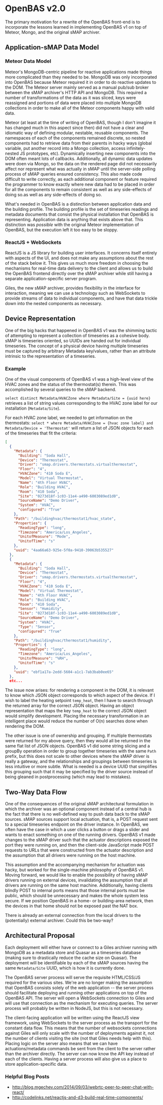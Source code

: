 # OpenBAS v2.0

The primary motivation for a rewrite of the OpenBAS front-end is to incorporate
the lessons learned in implementing OpenBAS v1 on top of Meteor, Mongo, and the
original sMAP archiver.

## Application-sMAP Data Model

### Meteor Data Model

Meteor's MongoDB-centric pipeline for reactive applications made things more
complicated than they needed to be. MongoDB was only incorporated into OpenBAS
because Meteor required it in order to do reactive updates to the DOM. The
Meteor server mainly served as a manual pub/sub broker between the sMAP
archiver's HTTP API and MongoDB. This required a number of transformations of
the data as it was sliced, keys were reassigned and portions of data were
placed into multiple MongoDB collections in order to make all of the Meteor
components happy with valid data.

Meteor (at least at the time of writing of OpenBAS, though I don't imagine it
has changed much in this aspect since then) did not have a clear and idiomatic
way of defining modular, nestable, reusable components. The namespaces of each
of the components remained discrete, so nested components had to retrieve data
from their parents in hacky ways (global variable, put another record into a
Mongo collection, access infinitely-nested JS prototypes, etc). Dynamically
inserting new components into the DOM often meant lots of callbacks.
Additionally, all dynamic data updates were doen via Mongo, so the data on the
rendered page did not necessarily affect nor represent what was actually in
sMAP until the server-side polling process of sMAP queries ensured consistency.
This also made code difficult to write correctly, as each additional component
or feature required the programmer to know exactly where new data had to be
placed in order for all the components to remain consistent as well as any
side-effects of doing so.as well as any side-effects of doing so.

What's needed in OpenBAS is a distinction between application data and the
building profile. The building profile is the set of timeseries readings and
metadata documents that consist the physical installation that OpenBAS is
representing. Application data is anything that exists above that. This
distinction was *possible* with the original Meteor implementation of OpenBAS,
but the execution left it too easy to be sloppy.

### ReactJS + WebSockets

ReactJS is a JS library for building user interfaces. It concerns itself
entirely with aspects of the UI, and does not make any assumptions about the
rest of the stack below it. This gives us much more freedom in choosing the
mechanisms for real-time data delivery to the client and allows us to build the
OpenBAS frontend directly over the sMAP archiver while still having a separate
application-specific server program.

Giles, the new sMAP archiver, provides flexibility in the interface for
interaction, meaning we can use a technology such as WebSockets to provide
streams of data to individual components, and have that data trickle down into
the nested components as necessary.

## Device Representation

One of the big hacks that happened in OpenBAS v1 was the shimming tactic of
attempting to represent a collection of timeseries as a cohesive body. sMAP is
timeseries oriented, so UUIDs are handed out for individual timeseries. The
concept of a physical device having multiple timeseries must be captured by
arbitrary Metadata key/values, rather than an attribute intrinsic to the
representation of a timeseries.

### Example

One of the visual components of OpenBAS v1 was a high-level view of the HVAC zones
and the status of the thermostat(s) therein. This was accomplished by several queries
to the sMAP backend.

`select distinct Metadata/HVACZone where Metadata/Site = {uuid here}` retrieves
a list of string values corresponding to the HVAC zone label for our
installation (`Metadata/Site`).

For each HVAC zone label, we needed to get information on the thermostats:
`select * where Metadata/HVACZone = {hvac zone label} and Metadata/Device =
'Thermostat'` will return a list of JSON objects for each of the timeseries
that fit the criteria:

```json
[
  {
    "Metadata": {
      "Building": "Soda Hall",
      "Device": "Thermostat",
      "Driver": "smap.drivers.thermostats.virtualthermostat",
      "Floor": "4",
      "HVACZone": "410 Soda E",
      "Model": "Virtual Thermostat",
      "Name": "4th Floor HVAC",
      "Role": "Building HVAC",
      "Room": "410 Soda",
      "Site": "0273d18f-1c03-11e4-a490-6003089ed1d0",
      "SourceName": "Demo Driver",
      "System": "HVAC",
      "configured": "True"
    },
    "Path": "/buildinghvac/thermostat1/hvac_state",
    "Properties": {
      "ReadingType": "long",
      "Timezone": "America/Los_Angeles",
      "UnitofMeasure": "Mode",
      "UnitofTime": "s"
    },
    "uuid": "4aa66a63-925e-5f0a-9410-39063b535527"
  },
  {
    "Metadata": {
      "Building": "Soda Hall",
      "Device": "Thermostat",
      "Driver": "smap.drivers.thermostats.virtualthermostat",
      "Floor": "4",
      "HVACZone": "410 Soda E",
      "Model": "Virtual Thermostat",
      "Name": "4th Floor HVAC",
      "Role": "Building HVAC",
      "Room": "410 Soda",
      "Sensor": "Humidity",
      "Site": "0273d18f-1c03-11e4-a490-6003089ed1d0",
      "SourceName": "Demo Driver",
      "System": "HVAC",
      "Type": "Sensor",
      "configured": "True"
    },
    "Path": "/buildinghvac/thermostat1/humidity",
    "Properties": {
      "ReadingType": "long",
      "Timezone": "America/Los_Angeles",
      "UnitofMeasure": "%RH",
      "UnitofTime": "s"
    },
    "uuid": "ebf1a17a-2edd-5604-a1c1-7ab3bab0ee65"
  },
  etc...
```

The issue now arises: for rendering a component in the DOM, it is relevant to
know which JSON object corresponds to which aspect of the device. If I wish to
label the heating setpoint `temp_heat`, then I have to search through the
returned array for the correct JSON object. Having an object representation
that maps the key `temp_heat` to the correct JSON object would simplify
development. Placing the necessary transformation in an intelligent place would
reduce the number of O(n) searches done when rendering the DOM.

The other issue is one of ownership and grouping. If multiple thermostats were
returned for my above query, then they would all be returned in the same flat
list of JSON objects. OpenBAS v1 did some string slicing and a groupBy
operation in order to group together timeseries with the same `Path` prefix,
but this does not scale to other devices where the sMAP driver is really a
gateway, and the relationships and groupings between timeseries is less
intuitive or more subtle. What is needed is a device UUID that simplifies this
grouping such that it may be specified by the driver source instead of being
gleaned in postprocessing (which may lead to mistakes).

## Two-Way Data Flow

One of the consequences of the original sMAP architectural formulation in which
the archiver was an optional component instead of a central hub is the fact
that there is no well-defined way to push data back to the sMAP sources. sMAP
sources support local actuation, that is, a POST request sent to a special
timeseries endpoint on the driver instance. In OpenBAS, we often have the case
in which a user clicks a button or drags a slider and wants to enact something
on one of the running drivers. OpenBAS v1 made changes to the sMAP driver such
that the actuator descriptions exposed the port they were running on, and then
the client-side JavaScript made POST requests to URLs that were constructed
from the actuator description and the assumption that all drivers were running
on the host machine.

This assumption and the accompanying mechanism for actuation was hacky, but
worked for the single-machine philosophy of OpenBAS v1. Moving forward, we
would like to enable the possibility of having sMAP drivers running on external
devices, invalidating the assumption that all drivers are running on the same
host machine. Additionally, having clients blindly POST to internal ports means
that those internal ports must be public, which should be unnecessary and makes
the whole system less secure. If we position OpenBAS in a home- or
building-area network, then the devices in that home should not be exposed past
the NAT box.

There is already an external connection from the local drivers to the
(potentially) external archiver. Could this be two-way?

## Architectural Proposal

Each deployment will either have or connect to a Giles archiver running with
MongoDB as a metadata store and Quasar as a timeseries database (making sure to
drastically reduce the cache size on Quasar). The deployment will be
identifiable by each of the sMAP sources having the same `Metadata/Site` UUID,
which is how it is currently done.

The OpenBAS server process will serve the requisite HTML/CSS/JS required for
the various sites. We're are no longer making the assumption that OpenBAS
consists solely of the web application -- the server process should facilitate
deploying and running other applications on top of the OpenBAS API. The server
will open a WebSockets connection to Giles and will use that connection as the
mechanism for executing queries. The server process will probably be written
in NodeJS, but this is not necessary.

The client-facing application will be written using the ReactJS view framework,
using WebSockets to the server process as the transport for the constant data
flow. This means that the number of websockets connections against Giles will
only scale with the number of deployments against it, not the number of clients
visiting the site (not that Giles needs help with this). Placing logic on the
server also means that we can have actuations/metadata commands be sent from
the client to the server rather than the archiver directly. The server can now
know the API key instead of each of the clients. Having a server process will
also give us a place to store application-specific data.

### Helpful Blog Posts

* http://blog.mgechev.com/2014/09/03/webrtc-peer-to-peer-chat-with-react/
* http://codelinks.net/reactjs-and-d3-build-real-time-components/
